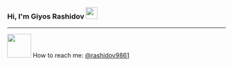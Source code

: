### Hi, I'm  Giyos Rashidov <img src="https://media.giphy.com/media/hvRJCLFzcasrR4ia7z/giphy.gif" width="27px">
<hr/>

<img src="https://i.pinimg.com/originals/9b/97/87/9b9787fb5209b99c3207554a341e3f32.png" width="55px" > How to reach me: [@rashidov9861](https://instagram.com/rashidov9861)

